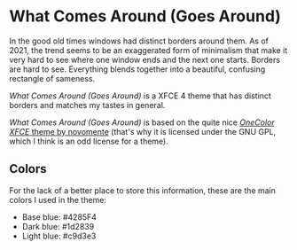 # What Comes Around (Goes Around)

In the good old times windows had distinct borders around them. As of 2021, the
trend seems to be an exaggerated form of minimalism that make it very hard to
see where one window ends and the next one starts. Borders are hard to see.
Everything blends together into a beautiful, confusing rectangle of sameness.

*What Comes Around (Goes Around)* is a XFCE 4 theme that has distinct borders
and matches my tastes in general.

*What Comes Around (Goes Around)* is based on the quite nice [*OneColor XFCE*
theme by novomente](https://www.xfce-look.org/p/1148918/) (that's why it is
licensed under the GNU GPL, which I think is an odd license for a theme).

## Colors

For the lack of a better place to store this information, these are the main
colors I used in the theme:

* Base blue: #4285F4
* Dark blue: #1d2839
* Light blue: #c9d3e3

